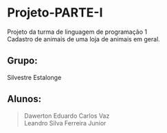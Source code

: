 # Projeto-PARTE-I
Projeto da turma de linguagem de programação 1 \
Cadastro de animais de uma loja de animais em geral.

## Grupo:
Silvestre Estalonge

## Alunos:
> Dawerton Eduardo Carlos Vaz \
> Leandro Silva Ferreira Junior

